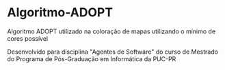 # Algoritmo-ADOPT
Algoritmo ADOPT utilizado na coloração de mapas utilizando o mínimo de cores possível

Desenvolvido para disciplina "Agentes de Software" do curso de Mestrado do Programa de Pós-Graduação em Informática da PUC-PR

